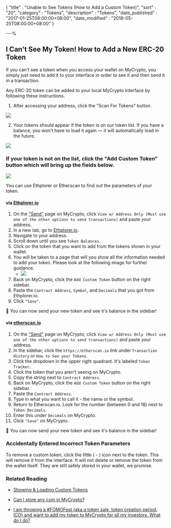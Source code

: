{
"title"       : "Unable to See Tokens (How to Add a Custom Token)",
"sort"        : "20",
"category"    : "Tokens",
"description" : "Tokens",
"date_published" : "2017-01-25T08:00:00+08:00",
"date_modified"  : "2018-05-25T08:00:00+08:00"
}

---%

## I Can't See My Token! How to Add a New ERC-20 Token

If you can't see a token when you access your wallet on MyCrypto, you simply just need to add it to your interface in order to see it and then send it in a transaction.

Any ERC-20 token can be added to your local MyCrypto interface by following these instructions.

1. After accessing your address, click the "Scan For Tokens" button. 

![](https://i.imgur.com/kXmezaU.png)

2. Your tokens should appear if the token is on our token list. If you have a balance, you won't have to load it again — it will automatically load in the future.

![](https://i.imgur.com/vxho4sO.png)

### If your token is not on the list, click the "Add Custom Token" button which will bring up the fields below.

![](https://i.imgur.com/p1wwXQ9.png)

You can use Ethplorer or Etherscan to find out the parameters of your token. 

#### via [Ethplorer.io](https://ethplorer.io/) 


1.  On the ["Send"](https://mycrypto.com/account) page on MyCrypto, click `View w/ Address Only (Must use one of the other options to send transactions)` and paste *your* address.
2.  In a new tab, go to [Ethplorer.io](https://ethplorer.io/). 
3.  Navigate to your address.
4.  Scroll down until you see `Token Balances`.
5.  Click on the token that you want to add from the tokens shown in your wallet.
6.  You will be taken to a page that will you show all the information needed to add your token. Please look at the following image for further guidance.
    - ![](https://i.imgur.com/5UCTIng.png)
7.  Back on MyCrypto, click the `Add Custom Token` button on the right sidebar.
8.  Paste the `Contract Address`, `Symbol`, and `Decimals` that you got from Ethplorer.io.
9.  Click `"Save"`.


🎉 You can now send your new token and see it's balance in the sidebar!

#### via [etherscan.io](https://etherscan.io)

1.  On the ["Send"](https://mycrypto.com/account) page on MyCrypto, click `View w/ Address Only (Must use one of the other options to send transactions)` and paste *your* address.
2.  In the sidebar, click the `https://etherscan.io` link under `Transaction History` or `How to See your Tokens`.
3.  Click the dropdown in the upper right quadrant. It's labeled `Token Tracker`.
4.  Click the token that you aren't seeing on MyCrypto.
5.  Copy the string next to `Contract Address`.
6.  Back on MyCrypto, click the `Add Custom Token` button on the right sidebar.
7.  Paste the `Contract Address`.
8.  Type in what you want to call it - the name or the symbol.
9.  Return to Etherscan.io. Look for the number (between 0 and 18) next to `Token Decimals`.
10. Enter this under `Decimals` on MyCrypto.
11.  Click `"Save"` on MyCrypto.

🎉 You can now send your new token and see it's balance in the sidebar!

### Accidentally Entered Incorrect Token Parameters

To remove a custom token, click the little ( - ) icon next to the token. This will remove it from the interface. It will not delete or remove the token from the wallet itself. They are still safely stored in your wallet, we promise.


### Related Reading

- [Showing & Loading Custom Tokens](https://support.mycrypto.com/tokens/showing-and-loading-tokens.html)

- [Can I store any coin in MyCrypto?](https://support.mycrypto.com/faq/sending-bitcoin-btc-ltc-xmr-to-mycrypto.html)

- [I am throwing a #FOMOFest (aka a token sale, token creation period, ICO) and want to add my token to MyCrypto for all my investors. What do I do?](https://support.mycrypto.com/contributor-info/add-token-to-default-list.html)
